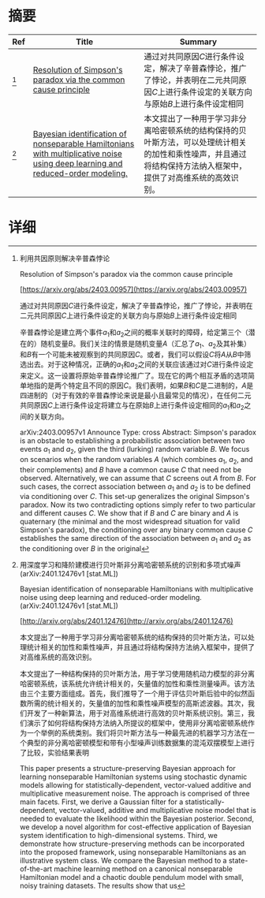 # 摘要

| Ref | Title | Summary |
| --- | --- | --- |
| [^1] | [Resolution of Simpson's paradox via the common cause principle](https://arxiv.org/abs/2403.00957) | 通过对共同原因$C$进行条件设定，解决了辛普森悖论，推广了悖论，并表明在二元共同原因$C$上进行条件设定的关联方向与原始$B$上进行条件设定相同 |
| [^2] | [Bayesian identification of nonseparable Hamiltonians with multiplicative noise using deep learning and reduced-order modeling.](http://arxiv.org/abs/2401.12476) | 本文提出了一种用于学习非分离哈密顿系统的结构保持的贝叶斯方法，可以处理统计相关的加性和乘性噪声，并且通过将结构保持方法纳入框架中，提供了对高维系统的高效识别。 |

# 详细

[^1]: 利用共因原则解决辛普森悖论

    Resolution of Simpson's paradox via the common cause principle

    [https://arxiv.org/abs/2403.00957](https://arxiv.org/abs/2403.00957)

    通过对共同原因$C$进行条件设定，解决了辛普森悖论，推广了悖论，并表明在二元共同原因$C$上进行条件设定的关联方向与原始$B$上进行条件设定相同

    

    辛普森悖论是建立两个事件$a_1$和$a_2$之间的概率关联时的障碍，给定第三个（潜在的）随机变量$B$。我们关注的情景是随机变量$A$（汇总了$a_1$、$a_2$及其补集）和$B$有一个可能未被观察到的共同原因$C$。或者，我们可以假设$C$将$A$从$B$中筛选出去。对于这种情况，正确的$a_1$和$a_2$之间的关联应该通过对$C$进行条件设定来定义。这一设置将原始辛普森悖论推广了。现在它的两个相互矛盾的选项简单地指的是两个特定且不同的原因$C$。我们表明，如果$B$和$C$是二进制的，$A$是四进制的（对于有效的辛普森悖论来说是最小且最常见的情况），在任何二元共同原因$C$上进行条件设定将建立与在原始$B$上进行条件设定相同的$a_1$和$a_2$之间的关联方向。

    arXiv:2403.00957v1 Announce Type: cross  Abstract: Simpson's paradox is an obstacle to establishing a probabilistic association between two events $a_1$ and $a_2$, given the third (lurking) random variable $B$. We focus on scenarios when the random variables $A$ (which combines $a_1$, $a_2$, and their complements) and $B$ have a common cause $C$ that need not be observed. Alternatively, we can assume that $C$ screens out $A$ from $B$. For such cases, the correct association between $a_1$ and $a_2$ is to be defined via conditioning over $C$. This set-up generalizes the original Simpson's paradox. Now its two contradicting options simply refer to two particular and different causes $C$. We show that if $B$ and $C$ are binary and $A$ is quaternary (the minimal and the most widespread situation for valid Simpson's paradox), the conditioning over any binary common cause $C$ establishes the same direction of the association between $a_1$ and $a_2$ as the conditioning over $B$ in the original
    
[^2]: 用深度学习和降阶建模进行贝叶斯非分离哈密顿系统的识别和多项式噪声 (arXiv:2401.12476v1 [stat.ML])

    Bayesian identification of nonseparable Hamiltonians with multiplicative noise using deep learning and reduced-order modeling. (arXiv:2401.12476v1 [stat.ML])

    [http://arxiv.org/abs/2401.12476](http://arxiv.org/abs/2401.12476)

    本文提出了一种用于学习非分离哈密顿系统的结构保持的贝叶斯方法，可以处理统计相关的加性和乘性噪声，并且通过将结构保持方法纳入框架中，提供了对高维系统的高效识别。

    

    本文提出了一种结构保持的贝叶斯方法，用于学习使用随机动力模型的非分离哈密顿系统，该系统允许统计相关的，矢量值的加性和乘性测量噪声。该方法由三个主要方面组成。首先，我们推导了一个用于评估贝叶斯后验中的似然函数所需的统计相关的，矢量值的加性和乘性噪声模型的高斯滤波器。其次，我们开发了一种新算法，用于对高维系统进行高效的贝叶斯系统识别。第三，我们演示了如何将结构保持方法纳入所提议的框架中，使用非分离哈密顿系统作为一个举例的系统类别。我们将贝叶斯方法与一种最先进的机器学习方法在一个典型的非分离哈密顿模型和带有小型噪声训练数据集的混沌双摆模型上进行了比较，实验结果表明

    This paper presents a structure-preserving Bayesian approach for learning nonseparable Hamiltonian systems using stochastic dynamic models allowing for statistically-dependent, vector-valued additive and multiplicative measurement noise. The approach is comprised of three main facets. First, we derive a Gaussian filter for a statistically-dependent, vector-valued, additive and multiplicative noise model that is needed to evaluate the likelihood within the Bayesian posterior. Second, we develop a novel algorithm for cost-effective application of Bayesian system identification to high-dimensional systems. Third, we demonstrate how structure-preserving methods can be incorporated into the proposed framework, using nonseparable Hamiltonians as an illustrative system class. We compare the Bayesian method to a state-of-the-art machine learning method on a canonical nonseparable Hamiltonian model and a chaotic double pendulum model with small, noisy training datasets. The results show that us
    

